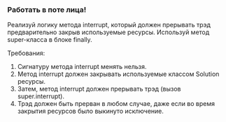 
### Работать в поте лица!

Реализуй логику метода interrupt, который должен прерывать трэд предварительно закрыв используемые ресурсы.
Используй метод super-класса в блоке finally.


Требования:
1.	Сигнатуру метода interrupt менять нельзя.
2.	Метод interrupt должен закрывать используемые классом Solution ресурсы.
3.	Затем, метод interrupt должен прерывать трэд (вызов super.interrupt).
4.	Трэд должен быть прерван в любом случае, даже если во время закрытия ресурсов было выкинуто исключение.



